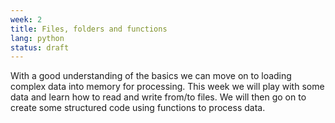 ```yaml
---
week: 2
title: Files, folders and functions
lang: python
status: draft
---
```


With a good understanding of the basics we can move on to loading complex data into memory for processing.
This week we will play with some data and learn how to read and write from/to files.
We will then go on to create some structured code using functions to process data.